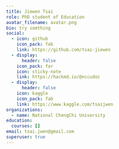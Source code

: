 ```yaml
---
title: Jiewen Tsai
role: PhD student of Education
avatar_filename: avatar.png
bio: try somthing
social:
  - icon: github
    icon_pack: fab
    link: https://github.com/tsai-jiewen
  - display:
      header: false
    icon_pack: far
    icon: sticky-note
    link: https://hackmd.io/@nccudoc
  - display:
      header: false
    icon: kaggle
    icon_pack: fab
    link: https://www.kaggle.com/tsaijwen
organizations:
  - name: National ChengChi University
education:
  courses: []
email: tsai.jwen@gmail.com
superuser: true
---
```

